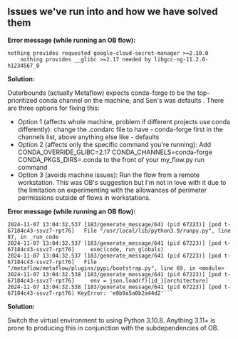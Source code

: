 ## Issues we've run into and how we have solved them

**Error message (while running an OB flow):**

```commandline
nothing provides requested google-cloud-secret-manager >=2.10.0
    nothing provides __glibc >=2.17 needed by libgcc-ng-11.2.0-h1234567_0
```

**Solution:**

Outerbounds (actually Metaflow) expects conda-forge to be the top-prioritized conda channel on the machine, and Sen's was defaults . There are three options for fixing this:
- Option 1 (affects whole machine, problem if different projects use conda differently): change the .condarc file to have - conda-forge first in the channels list, above anything else like - defaults
- Option 2 (affects only the specific command you're running): Add CONDA_OVERRIDE_GLIBC=2.17 CONDA_CHANNELS=conda-forge CONDA_PKGS_DIRS=.conda to the front of your my_flow.py run  command
- Option 3 (avoids machine issues): Run the flow from a remote workstation. This was OB's suggestion but I'm not in love with it due to the limitation on experimenting with the allowances of perimeter permissions outside of flows in workstations.

**Error message (while running an OB flow):**

```commandline
2024-11-07 13:04:32.537 [183/generate_message/641 (pid 67223)] [pod t-67184c43-ssvz7-rpt76]   File "/usr/local/lib/python3.9/runpy.py", line 87, in _run_code
2024-11-07 13:04:32.537 [183/generate_message/641 (pid 67223)] [pod t-67184c43-ssvz7-rpt76]     exec(code, run_globals)
2024-11-07 13:04:32.537 [183/generate_message/641 (pid 67223)] [pod t-67184c43-ssvz7-rpt76]   File "/metaflow/metaflow/plugins/pypi/bootstrap.py", line 69, in <module>
2024-11-07 13:04:32.538 [183/generate_message/641 (pid 67223)] [pod t-67184c43-ssvz7-rpt76]     env = json.load(f)[id_][architecture]
2024-11-07 13:04:32.538 [183/generate_message/641 (pid 67223)] [pod t-67184c43-ssvz7-rpt76] KeyError: 'e0b9a5a0b2a44d2'```
```

**Solution:**

Switch the virtual environment to using Python 3.10.8. Anything 3.11+ is prone to producing this in conjunction with the subdependencies of OB.
